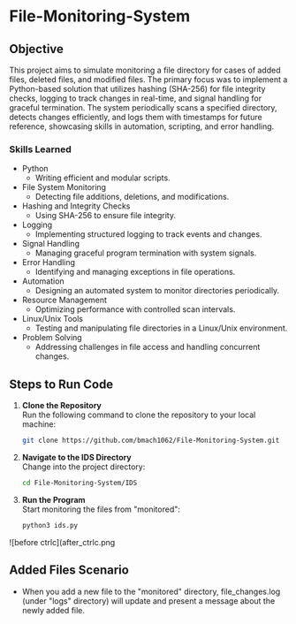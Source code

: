 # File-Monitoring-System

## Objective
This project aims to simulate monitoring a file directory for cases of added files, deleted files, and modified files. The primary focus was to implement a Python-based solution that utilizes hashing (SHA-256) for file integrity checks, logging to track changes in real-time, and signal handling for graceful termination. The system periodically scans a specified directory, detects changes efficiently, and logs them with timestamps for future reference, showcasing skills in automation, scripting, and error handling.

### Skills Learned
- Python
  - Writing efficient and modular scripts.
- File System Monitoring
  - Detecting file additions, deletions, and modifications. 
- Hashing and Integrity Checks
  - Using SHA-256 to ensure file integrity.
- Logging
  - Implementing structured logging to track events and changes.
- Signal Handling
  - Managing graceful program termination with system signals.
- Error Handling
  - Identifying and managing exceptions in file operations.
- Automation
  - Designing an automated system to monitor directories periodically.
- Resource Management
  - Optimizing performance with controlled scan intervals.
- Linux/Unix Tools
  - Testing and manipulating file directories in a Linux/Unix environment.
- Problem Solving
  - Addressing challenges in file access and handling concurrent changes. 

## Steps to Run Code
1. **Clone the Repository**  
   Run the following command to clone the repository to your local machine:
   ```bash
   git clone https://github.com/bmach1062/File-Monitoring-System.git
2. **Navigate to the IDS Directory**  
   Change into the project directory:
   ```bash
   cd File-Monitoring-System/IDS
2. **Run the Program**  
   Start monitoring the files from "monitored":
   ```bash
   python3 ids.py

![before ctrlc](after_ctrlc.png
## Added Files Scenario
- When you add a new file to the "monitored" directory, file_changes.log (under "logs" directory) will update and present a message about the newly added file. 
